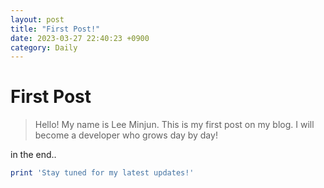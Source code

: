 ```yaml
---
layout: post
title: "First Post!"
date: 2023-03-27 22:40:23 +0900
category: Daily
---
```

# First Post
> Hello! My name is Lee Minjun. This is my first post on my blog. I will become a developer who grows day by day!

in the end..
```ruby
print 'Stay tuned for my latest updates!'
```
